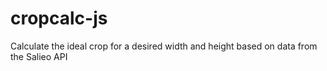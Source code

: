 # cropcalc-js
Calculate the ideal crop for a desired width and height based on data from the Salieo API
